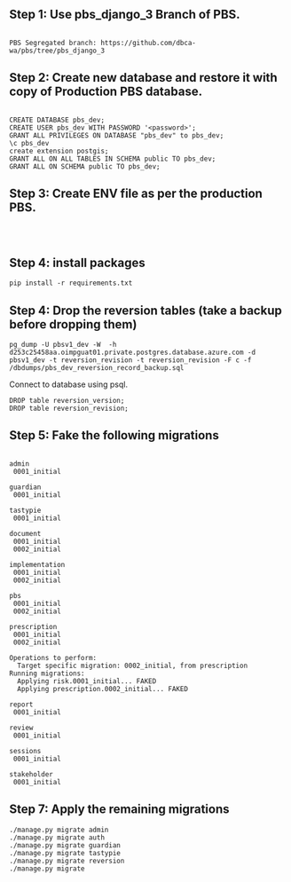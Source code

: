## Step 1: Use pbs_django_3 Branch of PBS.
```

PBS Segregated branch: https://github.com/dbca-wa/pbs/tree/pbs_django_3

```


## Step 2: Create new database and restore it with copy of Production PBS database.
```

CREATE DATABASE pbs_dev;
CREATE USER pbs_dev WITH PASSWORD '<password>';
GRANT ALL PRIVILEGES ON DATABASE "pbs_dev" to pbs_dev;
\c pbs_dev
create extension postgis;
GRANT ALL ON ALL TABLES IN SCHEMA public TO pbs_dev;
GRANT ALL ON SCHEMA public TO pbs_dev;

```

## Step 3: Create ENV file as per the production PBS.
```



```

## Step 4: install packages
```
pip install -r requirements.txt
```

## Step 4: Drop the reversion tables (take a backup before dropping them)
```
pg_dump -U pbsv1_dev -W  -h d253c25458aa.oimpguat01.private.postgres.database.azure.com -d pbsv1_dev -t reversion_revision -t reversion_revision -F c -f /dbdumps/pbs_dev_reversion_record_backup.sql

```
Connect to database using psql.

```
DROP table reversion_version;
DROP table reversion_revision;

```

## Step 5: Fake the following migrations
```

admin
 0001_initial

guardian
 0001_initial

tastypie
 0001_initial

document
 0001_initial
 0002_initial

implementation
 0001_initial
 0002_initial

pbs
 0001_initial
 0002_initial

prescription
 0001_initial
 0002_initial

Operations to perform:
  Target specific migration: 0002_initial, from prescription
Running migrations:
  Applying risk.0001_initial... FAKED
  Applying prescription.0002_initial... FAKED

report
 0001_initial

review
 0001_initial

sessions
 0001_initial

stakeholder
 0001_initial

```

## Step 7: Apply the remaining migrations

```
./manage.py migrate admin
./manage.py migrate auth
./manage.py migrate guardian
./manage.py migrate tastypie
./manage.py migrate reversion
./manage.py migrate

```


